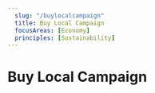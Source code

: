 ```yaml
---
  slug: "/buylocalcampaign"
  title: Buy Local Campaign
  focusAreas: [Economy]
  principles: [Sustainability]
---
```

# Buy Local Campaign